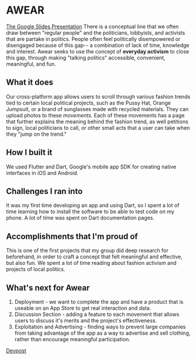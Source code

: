 # AWEAR
[The Google Slides Presentation](https://docs.google.com/presentation/d/15dNuSjVEyI6_EFuZF-LDctQIQaaTTXMx5yvhgx5OOLQ/edit?usp=sharing)
There is a conceptual line that we often draw between "regular people" and the politicians, lobbyists, and activists that are partake in politics. People often feel politically disempowered or disengaged because of this gap-- a combination of lack of time, knowledge and interest. Awear seeks to use the concept of **everyday activism** to close this gap, through making "talking politics" accessible, convenient, meaningful, and fun.

## What it does
Our cross-platform app allows users to scroll through various fashion trends tied to certain local political projects, such as the Pussy Hat, Orange Jumpsuit, or a brand of sunglasses made with recycled materials. They can upload photos to these *movements.* Each of these movements has a page that further explains the meaning behind the fashion trend, as well petitions to sign, local politicians to call, or other small acts that a user can take when they "jump on the trend."

## How I built it
We used Flutter and Dart, Google's mobile app SDK for creating native interfaces in iOS and Android.

## Challenges I ran into
It was my first time developing an app and using Dart, so I spent a lot of time learning how to install the software to be able to test code on my phone. A lot of time was spent on Dart documentation pages.

## Accomplishments that I'm proud of
This is one of the first projects that my group did deep research for beforehand, in order to craft a concept that felt meaningful and effective, but also fun. We spent a lot of time reading about fashion activism and projects of local politics.

## What's next for Awear
1. Deployment - we want to complete the app and have a product that is useable on an App Store to get real interaction and data. 
2. Discussion Section - adding a feature to each movement that allows users to discuss it's merits and the project's effectiveness.
3. Exploitation and Advertising - finding ways to prevent large companies from taking advantage of the app as a way to advertise and sell clothing, rather than encourage meaningful participation.

[Devpost](https://devpost.com/software/awear-316e2h)
